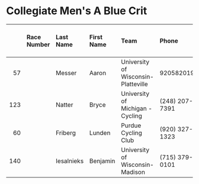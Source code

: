 # Collegiate Men's A Blue Crit

|     | Race Number   | Last Name   | First Name   | Team                                | Phone          | Emergency Contact   | Emergency Phone   |   USAC License |   ZIP |   USAC Category Road | Category Entered / Merchandise Ordered   |
|----:|:--------------|:------------|:-------------|:------------------------------------|:---------------|:--------------------|:------------------|---------------:|------:|---------------------:|:-----------------------------------------|
|  57 |               | Messer      | Aaron        | University of Wisconsin-Platteville | 9205820197     | Linda Messer        | 920-420-9673      |         623626 | 54986 |                    2 | Collegiate Men's A Blue Crit             |
| 123 |               | Natter      | Bryce        | University of Michigan - Cycling    | (248) 207-7391 | Brantley Natter     | (248) 207-7391    |         538985 | 48114 |                    2 | Collegiate Men's A Blue Crit             |
|  60 |               | Friberg     | Lunden       | Purdue Cycling Club                 | (920) 327-1323 | Gabi Mazion         | (952) 446-5235    |         423445 | 54301 |                    3 | Collegiate Men's A Blue Crit             |
| 140 |               | Iesalnieks  | Benjamin     | University of Wisconsin-Madison     | (715) 379-0101 | Ray Iesalnieks      | (715) 803-8992    |         576362 | 53705 |                    3 | Collegiate Men's A Blue Crit             |
